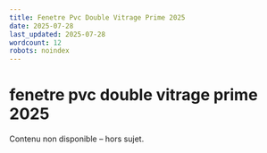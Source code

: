 ```yaml
---
title: Fenetre Pvc Double Vitrage Prime 2025
date: 2025-07-28
last_updated: 2025-07-28
wordcount: 12
robots: noindex
---
```


# fenetre pvc double vitrage prime 2025

Contenu non disponible – hors sujet.